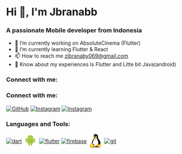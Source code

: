 # Hi 👋, I'm  Jbranabb
### A passionate Mobile developer from Indonesia

- 🔭 I’m currently working on AbsoluteCinema (Flutter)
- 🌱 I’m currently learning Flutter & React 
- 📫 How to reach me zibranaby069@gmail.com 
- 📄 Know about my experiences Is Flutter and Litte bit Java(android)

### Connect with me:

<h3 align="left">Connect with me:</h3>
<p align="left">
<a href="https://github.com/jbranabb" target="blank"><img align="center" src="https://cdn4.iconfinder.com/data/icons/iconsimple-logotypes/512/github-512.png" alt="GitHub" height="30" width="40"/></a>
<a href="https://www.instagram.com/jbranabb" target="blank"><img align="center" src="https://cdn-icons-png.flaticon.com/512/1384/1384031.png" alt="Instagram" height="30" width="40"/></a> <a href="https://mail.google.com/mail/u/0/#inbox?compose=XBcJlHhfsZZjVGtdtHzGFVVvrKxJvxgjxStTRGqzwBJkzcqzVvfGdxQLbSnLpXGFdkghdSjQflcCddDQ" target="blank"><img align="center" src="https://img.icons8.com/?size=256&id=qyRpAggnV0zH&format=png" alt="Instagram" height="30" width="40"/></a>

<h3 align="left">Languages and Tools:</h3>
<p align="left">
<a href="https://en.wikipedia.org/wiki/Dart_(programming_language)" target="blank"><img align="center" src="https://www.vectorlogo.zone/logos/dartlang/dartlang-icon.svg" alt="dart" height="40" width="40"/></a> <a href="https://en.wikipedia.org/wiki/Android_(operating_system)" target="blank"><img align="center" src="https://raw.githubusercontent.com/devicons/devicon/master/icons/android/android-original-wordmark.svg" alt="android" height="40" width="40"/></a> <a href="https://en.wikipedia.org/wiki/Flutter_(software)" target="blank"><img align="center" src="https://www.vectorlogo.zone/logos/flutterio/flutterio-icon.svg" alt="flutter" height="40" width="40"/></a> <a href="https://en.wikipedia.org/wiki/Firebase" target="blank"><img align="center" src="https://www.vectorlogo.zone/logos/firebase/firebase-icon.svg" alt="firebase" height="40" width="40"/></a> <a href="https://en.wikipedia.org/wiki/Linux" target="blank"><img align="center" src="https://raw.githubusercontent.com/devicons/devicon/master/icons/linux/linux-original.svg" alt="linux" height="40" width="40"/></a> <a href="https://en.wikipedia.org/wiki/Git" target="blank"><img align="center" src="https://www.vectorlogo.zone/logos/git-scm/git-scm-icon.svg" alt="git" height="40" width="40"/></a> </p>
